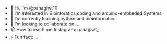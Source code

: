 - 👋 Hi, I’m @panagiwt10
- 👀 I’m interested in Bioinforatics,coding and arduino-embbeded Systems
- 🌱 I’m currently learning python and bioinformatics
- 💞️ I’m looking to collaborate on ...
- 📫 How to reach me Instagram: panagiwt_  
- ⚡ Fun fact: ... 

<!---
panagiwt10/panagiwt10 is a ✨ special ✨ repository because its `README.md` (this file) appears on your GitHub profile.
You can click the Preview link to take a look at your changes.
--->
